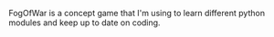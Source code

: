 FogOfWar is a concept game that I'm using to learn different python modules and keep up to date on coding.
